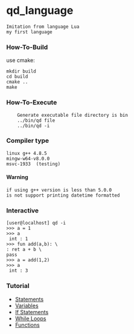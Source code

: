 # qd_language
    Imitation from language Lua 
    my first language

### How-To-Build
use cmake:
```
mkdir build
cd build
cmake ..
make
``` 
### How-To-Execute
```
    Generate executable file directory is bin
    ../bin/qd file
    ../bin/qd -i
```

### Compiler type
```
linux g++ 4.8.5
mingw-w64-v8.0.0
msvc-1933  (testing)
```
#### Warning
```
if using g++ version is less than 5.0.0 
is not support printing datetime formatted
```

### Interactive
    [user@localhost] qd -i
    >>> a = 1
    >>> a
     int : 1
    >>> fun add(a,b): \
    : ret a + b \
    pass
    >>> a = add(1,2)
    >>> a
     int : 3

### Tutorial
- [Statements](tutorials/statement.md)
- [Variables](tutorials/variables.md)
- [If Statements]()
- [While Loops]()
- [Functions]()

